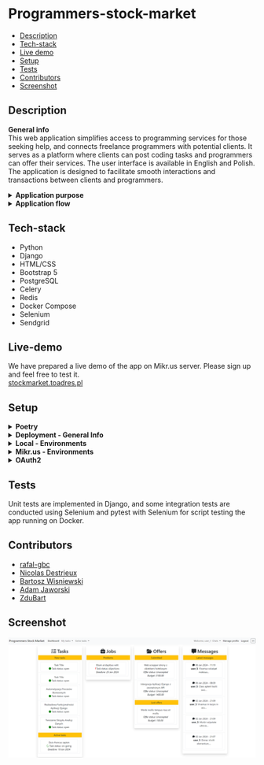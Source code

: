 # Programmers-stock-market

* [Description](#description)
* [Tech-stack](#tech-stack)
* [Live demo](#live-demo)
* [Setup](#setup)
* [Tests](#tests)
* [Contributors](#contributors)
* [Screenshot](#screenshot)


## Description
<b>General info</b><br>
This web application simplifies access to programming services for those seeking help, and connects freelance programmers with potential clients. It serves as a platform where clients can post coding tasks and programmers can offer their services. The user interface is available in English and Polish. The application is designed to facilitate smooth interactions and transactions between clients and programmers.

<details><summary><b>Application purpose</b></summary>
The primary goal of this application is to create a marketplace where users can publish programming tasks and receive multiple offers from freelance programmers. Once the task is completed, clients can review the submitted solutions, accept them, and proceed with payment. This system aims to streamline the process of finding and hiring programming talent while ensuring quality and satisfaction for both parties involved.</details>

<details><summary><b>Application flow</b></summary>

1. Register and login
2. Select your role: client (CL) or contractor (CO)
3. (CL) Publish a task, set a budget, and define the task completion time
4. (CO) Find a task that matches your tech stack and respond with a price offer
5. (CL) Choose and accept an offer from a programmer
6. (CO) Prepare and submit your solution
7. (CL) Review the solution and accept or decline it
8. (CL/CO) If declined, discuss the issues or use an arbiter
9. (CL) If the solution is accepted, pay the programmer

</details>

## Tech-stack
<ul>
<li>Python</li>
<li>Django</li>
<li>HTML/CSS</li>
<li>Bootstrap 5</li>
<li>PostgreSQL</li>
<li>Celery</li>
<li>Redis</li>
<li>Docker Compose</li>
<li>Selenium</li>
<li>Sendgrid</li>
</ul>

## Live-demo
We have prepared a live demo of the app on Mikr.us server. Please sign up and feel free to test it.<br>
[stockmarket.toadres.pl](https://stockmarket.toadres.pl)

## Setup
<details><summary><b>Poetry</b></summary>
We use Poetry for dependency management and packaging.<br>

* Install dependencies: `poetry install`<br>
* Install with development packages: `poetry install --with dev --sync`
* More information about Poetry - [python-poetry.org/docs/basic-usage/#installing-dependencies](https://python-poetry.org/docs/basic-usage/#installing-dependencies)
</details>

<details><summary><b>Deployment - General Info</b></summary>

1. Select a folder depending on the installation you need.
<ul>
 <li> Local - deployment/local
 <li> Mikr.us - deployment/mikrus
 </ul>

2. Set the environment variables based on the env_example file. The description for each installation is below.
3. Open a terminal and build the Docker containers:
    ```bash
    docker-compose -f docker-compose.yml up --build -d
    ```

</details>

<details><summary><b>Local - Environments</b></summary>

To use app locally with docker, rename the env_example file to .env and set the environment variables:
```
DEBUG=True # for development
SECRET_KEY=<YOUR_SECRET_KEY>
DJANGO_SETTINGS_MODULE=psmproject.settings.development
HOST_NAME=http://localhost:8000
DB_ENGINE=django.db.backends.postgresql_psycopg2
POSTGRES_HOST=stock-market-db
POSTGRES_DB=postgres
POSTGRES_USER=postgres
POSTGRES_PASSWORD=postgres
POSTGRES_PORT=5432
CELERY_BROKER_URL=redis://redis:6379
CELERY_RESULT_BACKEND=redis://redis:6379
REDIS_HOST=redis
REDIS_PORT=6379
```
</details>

<details><summary><b>Mikr.us - Environments</b></summary>

To use the Mikr.us server, rename the env_example file to .env and set the environment variables:
```
# GLOBAL
DJANGO_SETTINGS_MODULE=psmproject.settings.mikrus
HOST_NAME=https://host.name.com
IP4_PORT=<ip port>
SECRET_KEY=<key>
TZ=Europe/Warsaw
# DATABASE
POSTGRES_ENGINE=django.db.backends.postgresql_psycopg2
POSTGRES_DB=db_name
POSTGRES_USER=db_user
POSTGRES_PASSWORD=db_pass
POSTGRES_HOST=stock-market-db
POSTGRES_PORT=5432
# REDIS
REDIS_HOST=redis
REDIS_PORT=6379
# MAIL
SENDGRID_API_KEY=<key>
DEFAULT_FROM_EMAIL=<email address>
# ADMIN CREDENTIALS
ADMIN_USER=<admin_user>
ADMIN_EMAIL=<adminuser@adminmail.mail>
ADMIN_PASS=<admin_password>
```
</details>

<details><summary><b>OAuth2</b></summary>
Before setting up providers in the application you must register your app on every provider developer console to retrieve client ID and secret.

Our app supports OAuth implementation for Google, LinkedIn and GitHub. If further details about provider specifics is needed please refer to this [link](https://docs.allauth.org/en/latest/socialaccount/providers/index.html).<br>
The callback URL to be set on provider developer console should look as follows: <br>
http://[your-domain]/accounts/[provider-name]/login/callback/

Steps to Configure OAuth Providers in the app:

1. Register Your Domain:
   - Through the admin panel, go to the "Sites" model.
   - Update the existing instance "example.com" with the domain you will use.

2. Configure the Provider:
   - Create a new instance in "Social Applications".
   - Choose the appropriate provider.
   - Enter the client ID and secret you retrieved when registering your app.
   - Add your domain (site) to the chosen sites.
   - Save the configuration.

For further documentation, please check [allauth documentation](https://docs.allauth.org/en/latest/index.html).
</details>


## Tests
Unit tests are implemented in Django, and some integration tests are conducted using Selenium and pytest with Selenium for script testing the app running on Docker.

## Contributors
- [rafal-gbc](https://github.com/rafal-gbc)
- [Nicolas Destrieux](https://github.com/ndestrieux)
- [Bartosz Wisniewski](https://github.com/bartwisniewski)
- [Adam Jaworski](https://github.com/adamj2k)
- [ZduBart](https://github.com/ZduBart)

## Screenshot
![Screenshot of task page](src/psmproject/project_static/default/images/screen.png)
